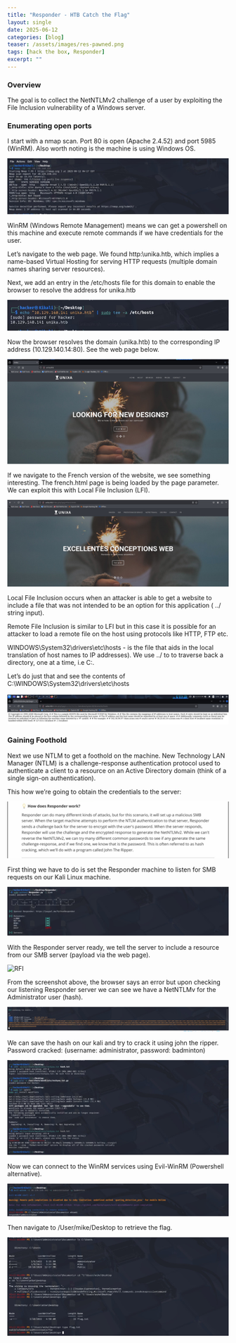 ```yaml
---
title: "Responder - HTB Catch the Flag"
layout: single
date: 2025-06-12
categories: [blog]
teaser: /assets/images/res-pawned.png
tags: [hack the box, Responder]
excerpt: ""
---
```


### Overview

The goal is to collect the NetNTLMv2 challenge of a user by exploiting the File Inclusion vulnerability of a Windows server.

### Enumerating open ports

I start with a nmap scan. Port 80 is open (Apache 2.4.52) and port 5985 (WinRM). Also worth noting is the machine is using Windows OS.

<img src="/assets/images/res-nmap.png" alt="Nmap Scan" style="max-width:100%;">

WinRM (Windows Remote Management) means we can get a powershell on this machine and execute remote commands if we have credentials for the user.

Let’s navigate to the web page. We found http:\\unika.htb, which implies a name-based Virtual Hosting for serving HTTP requests (multiple domain names sharing server resources).

Next, we add an entry in the  /etc/hosts file for this domain to enable the browser to resolve the address for unika.htb

<img src="/assets/images/res-resolve.png" alt="Resolve Domain" style="max-width:100%;">

Now the browser resolves the domain (unika.htb) to the corresponding IP address (10.129.140.14:80). See the web page below.

<img src="/assets/images/res-unika.png" alt="Unika" style="max-width:100%;">

If we navigate to the French version of the website, we see something interesting. The  french.html page is being loaded by the  page parameter. We can exploit this with Local File Inclusion (LFI). 

<img src="/assets/images/res-unikafrench.png" alt="Unika French" style="max-width:100%;">

Local File Inclusion occurs when an attacker is able to get a website to include a file that was not intended to be an option for this application (  ../ string input).

Remote File Inclusion is similar to LFI but in this case it is possible for an attacker to load a remote file on the host using protocols like HTTP, FTP etc. 

WINDOWS\System32\drivers\etc\hosts - is the file that aids in the local translation of host names to IP addresses). We use ../ to to traverse back a directory, one at a time, i.e C:\.

Let’s do just that and see the contents of C:\WINDOWS\System32\drivers\etc\hosts

<img src="/assets/images/res-cfile.png" alt="C:/" style="max-width:100%;">

### Gaining Foothold

Next we use NTLM to get a foothold on the machine. New Technology LAN Manager (NTLM) is a challenge-response authentication protocol used to authenticate a client to a resource on an Active Directory domain (think of a single sign-on authentication).

This how we’re going to obtain the credentials to the server:

<img src="/assets/images/res-rfi-explain.png" alt="RFI" style="max-width:100%;">

First thing we have to do  is set the Responder machine to listen for SMB requests on our Kali Linux machine. 

<img src="/assets/images/res-listen.png" alt="Listening" style="max-width:100%;">

With the Responder server ready, we tell the server to include a resource from our SMB server (payload via the web page). 

<img src="/assets/images/res-rfincluded.png" alt="RFI" style="max-width:100%;">

From the screenshot above, the browser says an error but upon checking our listening Responder server we can see we have a NetNTLMv for the Administrator user (hash).

<img src="/assets/images/res-netntlmv2.png" alt="NetNTLMV2" style="max-width:100%;">

We can save the hash on our kali and try to crack it using john the ripper. 
Password cracked: (username: administrator, password: badminton)

<img src="/assets/images/res-password.png" alt="Pass" style="max-width:100%;">

Now we can connect to the WinRM services using Evil-WinRM (Powershell alternative).

<img src="/assets/images/res-winrmloggedin.png" alt="WinRM" style="max-width:100%;">

Then navigate to /User/mike/Desktop to retrieve the flag.

<img src="/assets/images/res-flag.png" alt="Flag" style="max-width:100%;">
